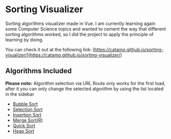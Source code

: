 # Sorting Visualizer

Sorting algorithms visualizer made in Vue. I am currently learning again some Computer Science topics and wanted to cement the way that different sorting algorithms worked, so I did the project to apply the principle of learning by doing.

You can check it out at the following link: [https://catamo.github.io/sorting-visualizer/](https://catamo.github.io/sorting-visualizer/)

## Algorithms Included

**Please note:** Algorithm selection via URL Route only works for the first load, after it you can only change the selected algorithm by using the list located in the sidebar

* [Bubble Sort](https://catamo.github.io/sorting-visualizer/#/bubble-sort)
* [Selection Sort](https://catamo.github.io/sorting-visualizer/#/selection-sort)
* [Insertion Sort](https://catamo.github.io/sorting-visualizer/#/insertion-sort)
* [Merge Sort(R)](https://catamo.github.io/sorting-visualizer/#/merge-sort)
* [Quick Sort](https://catamo.github.io/sorting-visualizer/#/quick-sort)
* [Heap Sort](https://catamo.github.io/sorting-visualizer/#/heap-sort)